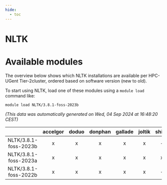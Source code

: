 ```yaml
---
hide:
  - toc
---
```


NLTK
====

# Available modules


The overview below shows which NLTK installations are available per HPC-UGent Tier-2cluster, ordered based on software version (new to old).

To start using NLTK, load one of these modules using a `module load` command like:

```shell
module load NLTK/3.8.1-foss-2023b
```

*(This data was automatically generated on Wed, 04 Sep 2024 at 16:48:20 CEST)*  

| |accelgor|doduo|donphan|gallade|joltik|shinx|skitty|
| :---: | :---: | :---: | :---: | :---: | :---: | :---: | :---: |
|NLTK/3.8.1-foss-2023b|x|x|x|x|x|-|x|
|NLTK/3.8.1-foss-2023a|x|x|x|x|x|x|x|
|NLTK/3.8.1-foss-2022b|x|x|x|x|x|-|x|

